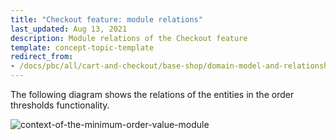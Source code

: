```yaml
---
title: "Checkout feature: module relations"
last_updated: Aug 13, 2021
description: Module relations of the Checkout feature
template: concept-topic-template
redirect_from:
- /docs/pbc/all/cart-and-checkout/base-shop/domain-model-and-relationships/checkout-feature-module-relations.html
---
```


The following diagram shows the relations of the entities in the order thresholds functionality.  

<div class="width-100">

![context-of-the-minimum-order-value-module](https://spryker.s3.eu-central-1.amazonaws.com/docs/Features/Shopping+Cart/Cart/Minimum+Order+Value/Minimum+Order+Value+Feature+Overview/context-of-the-minimum-order-value-module.png)

</div>
